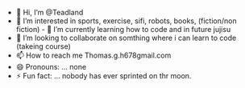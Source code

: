 - 👋 Hi, I’m @Teadland
- 👀 I’m interested in sports, exercise, sifi, robots, books, (fiction/non fiction) - 🌱 I’m currently learning how to code and in future jujisu
- 💞️ I’m looking to collaborate on somthing where i can learn to code (takeing course)
- 📫 How to reach me Thomas.g.h678gmail.com
- 😄 Pronouns: ... none
- ⚡ Fun fact: ... nobody has ever sprinted on thr moon.

<!---
Teadland/Teadland is a ✨ special ✨ repository because its `README.md` (this file) appears on your GitHub profile.
You can click the Preview link to take a look at your changes.
--->
